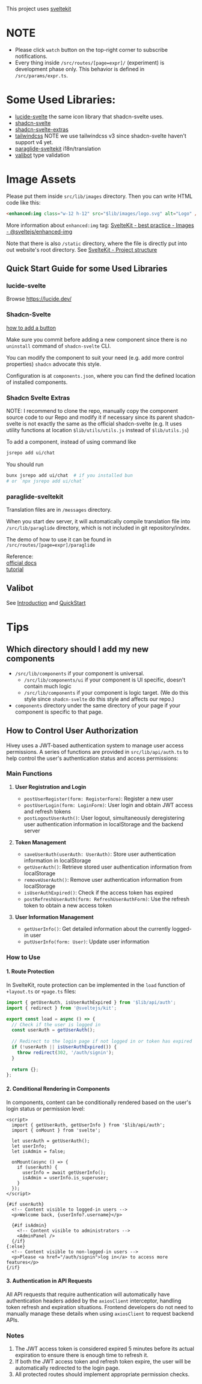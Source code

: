 This project uses [sveltekit](https://svelte.dev/docs/kit/introduction)

# NOTE

- Please click `watch` button on the top-right corner to subscribe notifications.
- Every thing inside `/src/routes/[page=expr]/` (experiment) is development phase only.
This behavior is defined in `/src/params/expr.ts`.

# Some Used Libraries:

- [lucide-svelte](https://lucide.dev/) the same icon library that shadcn-svelte uses.
- [shadcn-svelte](https://next.shadcn-svelte.com/docs/components/button)
- [shadcn-svelte-extras](https://github.com/ieedan/shadcn-svelte-extras)
- [tailwindcss](https://v3.tailwindcss.com/) NOTE we use tailwindcss v3 since
  shadcn-svelte haven't support v4 yet.
- [paraglide-sveltekit](https://inlang.com/m/dxnzrydw/paraglide-sveltekit-i18n/getting-started)
  i18n/translation
- [valibot](https://valibot.dev/) type validation

# Image Assets

Please put them inside `src/lib/images` directory. Then you can write HTML code like
this:

``` html
<enhanced:img class="w-12 h-12" src="$lib/images/logo.svg" alt="Logo" />
```

More information about `enhanced:img` tag: [SvelteKit - best practice - Images - @sveltejs/enhanced-img](https://svelte.dev/docs/kit/images#sveltejs-enhanced-img)

Note that there is also `/static` directory, where the file is directly put into
out website's root directory. See [SvelteKit - Project structure](https://svelte.dev/docs/kit/project-structure)


## Quick Start Guide for some Used Libraries

### lucide-svelte

Browse https://lucide.dev/

### Shadcn-Svelte

[how to add a button](https://next.shadcn-svelte.com/docs/components/button)

Make sure you commit before adding a new component since there is no `uninstall`
command of `shadcn-svelte` CLI.

You can modify the component to suit your need (e.g. add more control properties)
`shadcn` advocate this style.


Configuration is at `components.json`, where you can find the defined location of
installed components.

### Shadcn Svelte Extras

NOTE: I recommend to clone the repo, manually copy the component source code to our Repo
and modify it if necessary since its parent shadcn-svelte is not exactly the same as the
official shadcn-svelte (e.g. It uses utility functions at location `$lib/utils/utils.js`
instead of `$lib/utils.js`)

To add a component, instead of using command like

``` sh
jsrepo add ui/chat
```

You should run

``` sh
bunx jsrepo add ui/chat  # if you installed bun
# or `npx jsrepo add ui/chat`
```


### paraglide-sveltekit

Translation files are in `/messages` directory.

When you start dev server, it will automatically compile translation file into
`/src/lib/paraglide` directory, which is not included in git repository/index.

The demo of how to use it can be found in `/src/routes/[page=expr]/paraglide`

Reference:   
[official docs](https://inlang.com/m/dxnzrydw/paraglide-sveltekit-i18n/getting-started)  
[tutorial](https://lokalise.com/blog/svelte-i18n/)

## Valibot

See [Introduction](https://valibot.dev/guides/introduction/) and [QuickStart](https://valibot.dev/guides/quick-start/)

# Tips

## Which directory should I add my new components

- `/src/lib/components` if your component is universal.
  - `/src/lib/components/ui` if your component is UI specific, doesn't contain much logic
  - `/src/lib/components` if your component is logic target.
  (We do this style since `shadcn-svelte` do this style and affects our repo.)
- `components` directory under the same directory of your page if your component is
  specific to that page.  


## How to Control User Authorization

Hivey uses a JWT-based authentication system to manage user access permissions. A series of functions are provided in `src/lib/api/auth.ts` to help control the user's authentication status and access permissions:

### Main Functions

1. **User Registration and Login**
   - `postUserRegister(form: RegisterForm)`: Register a new user
   - `postUserLogin(form: LoginForm)`: User login and obtain JWT access and refresh tokens
   - `postLogoutUserAuth()`: User logout, simultaneously deregistering user authentication information in localStorage and the backend server

2. **Token Management**
   - `saveUserAuth(userAuth: UserAuth)`: Store user authentication information in localStorage
   - `getUserAuth()`: Retrieve stored user authentication information from localStorage
   - `removeUserAuth()`: Remove user authentication information from localStorage
   - `isUserAuthExpired()`: Check if the access token has expired
   - `postRefreshUserAuth(form: RefreshUserAuthForm)`: Use the refresh token to obtain a new access token

3. **User Information Management**
   - `getUserInfo()`: Get detailed information about the currently logged-in user
   - `putUserInfo(form: User)`: Update user information

### How to Use

#### 1. Route Protection

In SvelteKit, route protection can be implemented in the `load` function of `+layout.ts` or `+page.ts` files:

```typescript
import { getUserAuth, isUserAuthExpired } from '$lib/api/auth';
import { redirect } from '@sveltejs/kit';

export const load = async () => {
  // Check if the user is logged in
  const userAuth = getUserAuth();
  
  // Redirect to the login page if not logged in or token has expired
  if (!userAuth || isUserAuthExpired()) {
    throw redirect(302, '/auth/signin');
  }
  
  return {};
};
```

#### 2. Conditional Rendering in Components

In components, content can be conditionally rendered based on the user's login status or permission level:

```svelte
<script>
  import { getUserAuth, getUserInfo } from '$lib/api/auth';
  import { onMount } from 'svelte';
  
  let userAuth = getUserAuth();
  let userInfo;
  let isAdmin = false;
  
  onMount(async () => {
    if (userAuth) {
      userInfo = await getUserInfo();
      isAdmin = userInfo.is_superuser;
    }
  });
</script>

{#if userAuth}
  <!-- Content visible to logged-in users -->
  <p>Welcome back, {userInfo?.username}</p>
  
  {#if isAdmin}
    <!-- Content visible to administrators -->
    <AdminPanel />
  {/if}
{:else}
  <!-- Content visible to non-logged-in users -->
  <p>Please <a href="/auth/signin">log in</a> to access more features</p>
{/if}
```

#### 3. Authentication in API Requests
All API requests that require authentication will automatically have authentication headers added by the `axiosClient` interceptor, handling token refresh and expiration situations. Frontend developers do not need to manually manage these details when using `axiosClient` to request backend APIs.

### Notes
1. The JWT access token is considered expired 5 minutes before its actual expiration to ensure there is enough time to refresh it.
2. If both the JWT access token and refresh token expire, the user will be automatically redirected to the login page.
3. All protected routes should implement appropriate permission checks.
